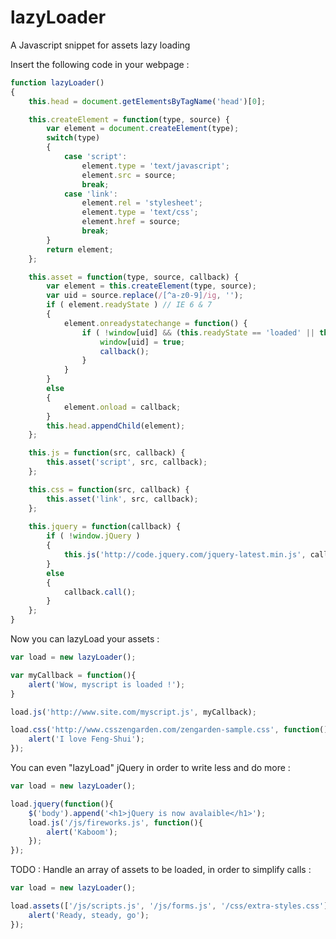 lazyLoader
==========

A Javascript snippet for assets lazy loading

Insert the following code in your webpage :

```javascript
function lazyLoader()
{
	this.head = document.getElementsByTagName('head')[0];

	this.createElement = function(type, source) {
		var element = document.createElement(type);
		switch(type)
		{
			case 'script':
				element.type = 'text/javascript';
				element.src = source;
				break;
			case 'link':
				element.rel = 'stylesheet';
				element.type = 'text/css';
				element.href = source;
				break;
		}
		return element;
	};

	this.asset = function(type, source, callback) {
		var element = this.createElement(type, source);
		var uid = source.replace(/[^a-z0-9]/ig, '');
		if ( element.readyState ) // IE 6 & 7
		{
			element.onreadystatechange = function() {
				if ( !window[uid] && (this.readyState == 'loaded' || this.readyState == 'complete') ) {
					window[uid] = true;
					callback();
				}
			}
		}
		else
		{
			element.onload = callback;
		}
		this.head.appendChild(element);
	};

	this.js = function(src, callback) {
		this.asset('script', src, callback);
	};

	this.css = function(src, callback) {
		this.asset('link', src, callback);
	};
	
	this.jquery = function(callback) {
		if ( !window.jQuery )
		{
			this.js('http://code.jquery.com/jquery-latest.min.js', callback);
		}
		else
		{
			callback.call();
		}
	};
}
```

Now you can lazyLoad your assets :

```javascript
var load = new lazyLoader();

var myCallback = function(){
	alert('Wow, myscript is loaded !');
}

load.js('http://www.site.com/myscript.js', myCallback);

load.css('http://www.csszengarden.com/zengarden-sample.css', function(){
	alert('I love Feng-Shui');
});
```

You can even "lazyLoad" jQuery in order to write less and do more :

```javascript
var load = new lazyLoader();

load.jquery(function(){
	$('body').append('<h1>jQuery is now avalaible</h1>');
	load.js('/js/fireworks.js', function(){
		alert('Kaboom');
	});
});
```

TODO : Handle an array of assets to be loaded, in order to simplify calls :
```javascript
var load = new lazyLoader();

load.assets(['/js/scripts.js', '/js/forms.js', '/css/extra-styles.css'], function(){
	alert('Ready, steady, go');
});
```